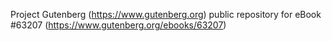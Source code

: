Project Gutenberg (https://www.gutenberg.org) public repository for eBook #63207 (https://www.gutenberg.org/ebooks/63207)
